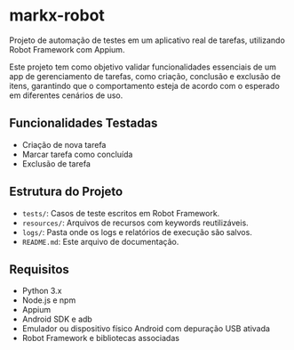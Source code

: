 # markx-robot

Projeto de automação de testes em um aplicativo real de tarefas, utilizando Robot Framework com Appium.

Este projeto tem como objetivo validar funcionalidades essenciais de um app de gerenciamento de tarefas, como criação, conclusão e exclusão de itens, garantindo que o comportamento esteja de acordo com o esperado em diferentes cenários de uso.

## Funcionalidades Testadas

- Criação de nova tarefa
- Marcar tarefa como concluída
- Exclusão de tarefa

## Estrutura do Projeto

- `tests/`: Casos de teste escritos em Robot Framework.
- `resources/`: Arquivos de recursos com keywords reutilizáveis.
- `logs/`: Pasta onde os logs e relatórios de execução são salvos.
- `README.md`: Este arquivo de documentação.

## Requisitos

- Python 3.x
- Node.js e npm
- Appium
- Android SDK e adb
- Emulador ou dispositivo físico Android com depuração USB ativada
- Robot Framework e bibliotecas associadas
